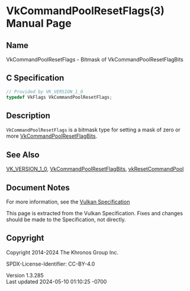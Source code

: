 # VkCommandPoolResetFlags(3) Manual Page

## Name

VkCommandPoolResetFlags - Bitmask of VkCommandPoolResetFlagBits



## <a href="#_c_specification" class="anchor"></a>C Specification

``` c
// Provided by VK_VERSION_1_0
typedef VkFlags VkCommandPoolResetFlags;
```

## <a href="#_description" class="anchor"></a>Description

`VkCommandPoolResetFlags` is a bitmask type for setting a mask of zero
or more [VkCommandPoolResetFlagBits](https://registry.khronos.org/vulkan/specs/1.3-extensions/man/html/VkCommandPoolResetFlagBits.html).

## <a href="#_see_also" class="anchor"></a>See Also

[VK_VERSION_1_0](https://registry.khronos.org/vulkan/specs/1.3-extensions/man/html/VK_VERSION_1_0.html),
[VkCommandPoolResetFlagBits](https://registry.khronos.org/vulkan/specs/1.3-extensions/man/html/VkCommandPoolResetFlagBits.html),
[vkResetCommandPool](https://registry.khronos.org/vulkan/specs/1.3-extensions/man/html/vkResetCommandPool.html)

## <a href="#_document_notes" class="anchor"></a>Document Notes

For more information, see the <a
href="https://registry.khronos.org/vulkan/specs/1.3-extensions/html/vkspec.html#VkCommandPoolResetFlags"
target="_blank" rel="noopener">Vulkan Specification</a>

This page is extracted from the Vulkan Specification. Fixes and changes
should be made to the Specification, not directly.

## <a href="#_copyright" class="anchor"></a>Copyright

Copyright 2014-2024 The Khronos Group Inc.

SPDX-License-Identifier: CC-BY-4.0

Version 1.3.285  
Last updated 2024-05-10 01:10:25 -0700
